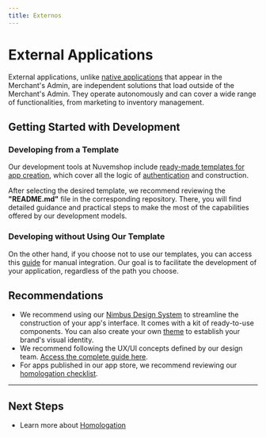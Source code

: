 ```yaml
---
title: Externos
---
```


# External Applications

External applications, unlike [native applications](./native.md) that appear in the Merchant's Admin, are independent solutions that load outside of the Merchant's Admin. They operate autonomously and can cover a wide range of functionalities, from marketing to inventory management.

## Getting Started with Development

### Developing from a Template

Our development tools at Nuvemshop include [ready-made templates for app creation](../developer-tools/templates#tipos-de-template), which cover all the logic of [authentication](../applications/overview#autenticando-seu-aplicativo) and construction.

After selecting the desired template, we recommend reviewing the **"README.md"** file in the corresponding repository. There, you will find detailed guidance and practical steps to make the most of the capabilities offered by our development models.

### Developing without Using Our Template

On the other hand, if you choose not to use our templates, you can access this [guide](./authentication.md) for manual integration. Our goal is to facilitate the development of your application, regardless of the path you choose.

## Recommendations

- We recommend using our [Nimbus Design System](../developer-tools/nimbus.md) to streamline the construction of your app's interface. It comes with a kit of ready-to-use components. You can also create your own [theme](https://nimbus.nuvemshop.com.br/documentation/resources/themes) to establish your brand's visual identity.
- We recommend following the UX/UI concepts defined by our design team. [Access the complete guide here](../design-guidelines/overview.md).
- For apps published in our app store, we recommend reviewing our [homologation checklist](../homologation/overview.md).

---

## Next Steps

- Learn more about [Homologation](../homologation/overview.md)
